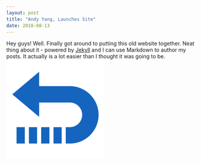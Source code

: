 ```yaml
---
layout: post
title: "Andy Yang, Launches Site"
date: 2018-08-13
---
```

Hey guys!
Well. Finally got around to putting this old website together. 
Neat thing about it - powered by [Jekyll](http://jekyllrb.com) 
and I can use Markdown to author my posts. 
It actually is a lot easier than I thought it was going to be.
![image](return.png)
